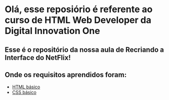 # Olá, esse reposiório é referente ao curso de HTML Web Developer da Digital Innovation One

## Esse é o repositório da nossa aula de Recriando a Interface do NetFlix! 

## Onde os requisitos aprendidos foram:

* [HTML básico](https://www.w3schools.com/html/)
* [CSS básico](https://developer.mozilla.org/pt-BR/docs/Web/CSS)

